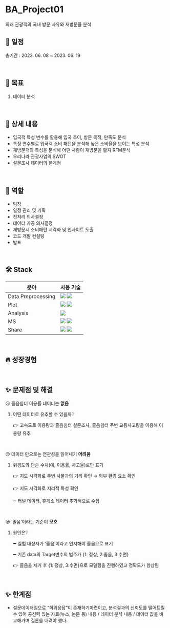 # BA_Project01
외래 관광객의 국내 방문 사유와 재방문율 분석

## 📅 일정
총기간 : 2023. 06. 08 ~ 2023. 06. 19

<br>

## 📌 목표

1. 데이터 분석

<br>

## 📖 상세 내용

- 입국객 특성 변수를 활용해 입국 추이, 방문 목적, 만족도 분석
- 특정 변수별로 입국객 소비 패턴을 분석해 높은 소비율을 보이는 특성 분석
- 재방문객의 특성을 분석해 어떤 사람이 재방문을 할지 RFM분석
- 우리나라 관광사업의 SWOT
- 설문조사 데이터의 한계점

<br>

## 🐰 역할

- 팀장
- 일정 관리 및 기획
- 전처리 의사결정
- 데이터 가공 의사결정
- 재방문시 소비패턴 시각화 및 인사이트 도출
- 코드 개발 컨설팅
- 발표

<br>

## 🛠️ Stack
|분야|사용 기술|
|------|---|
|Data Preprocessing|<img src="https://img.shields.io/badge/numpy-색상?style=for-the-badge&logoColor=white"> <img src="https://img.shields.io/badge/pnadas-색상?style=for-the-badge&logoColor=white">|
|Plot|<img src="https://img.shields.io/badge/matplotlib-색상?style=for-the-badge&logoColor=white"> <img src="https://img.shields.io/badge/seaborn-색상?style=for-the-badge&logoColor=white">|
|Analysis|<img src="https://img.shields.io/badge/RFM-색상?style=for-the-badge&logoColor=white">|
|MS|<img src="https://img.shields.io/badge/Excel-색상?style=for-the-badge&logoColor=white"> <img src="https://img.shields.io/badge/PPT-색상?style=for-the-badge&logoColor=white">|
|Share|<img src="https://img.shields.io/badge/Google Drive-색상?style=for-the-badge&logoColor=white"> <img src="https://img.shields.io/badge/Notion-색상?style=for-the-badge&logoColor=white">|

<br>

## 🔥 성장경험

<br>

## ✨ 문제점 및 해결

😒 졸음쉼터 이용률 데이터는 **없음**

1. 어떤 데이터로 유추할 수 있을까❔
    
    👉 고속도로 이용량과 졸음쉼터 설문조사, 졸음쉼터 주변 교통사고량을 이용해 이용량 유추
    
<br>

😒 데이터 만으로는 연관성을 읽어내기 **어려움**

1. 위경도와 단순 수치(예, 이용률, 사고율)로만 표기
    
    👉 지도 시각화로 주변 사물과의 거리 확인 → 외부 환경 요소 확인
    
    👉 지도 시각화로 지리적 특성 확인
    
    ➖ 터널 데이터, 휴게소 데이터 추가적으로 수집
    
<br>

😒 ‘졸음’이라는 기준이 **모호**

1. 원인은❔
    
    ➖ 실험 대상자가 ‘졸음’이라고 인지해야 졸음으로 표기
    
    ➖ 기존 data의 Target변수의 범주가 {1: 정상, 2:졸음, 3:수면}
    
    👉 졸음을 제거 후 {1: 정상, 3:수면}으로 모델링을 진행하였고 정확도가 향상됨
    
<br>

## ✨ 한계점

- 설문데이터임으로 “허위응답”이 존재하기마련이고, 분석결과의 신뢰도를 떨어트릴 수 있어 공신력 있는 자료(뉴스, 논문 등) 내용 / 데이터 분석 내용 / 데이터 값을 비교해가며 결론을 내려야 했다.